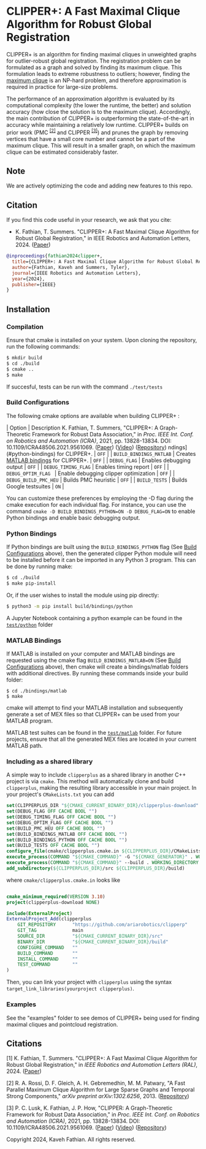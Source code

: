 # CLIPPER+: A Fast Maximal Clique Algorithm for Robust Global Registration 

CLIPPER+ is an algorithm for finding maximal cliques in unweighted graphs for outlier-robust global registration. The registration problem can be 
formulated as a graph and solved by finding its maximum clique. This formulation leads to extreme robustness to outliers; however, finding the 
[maximum clique](https://en.wikipedia.org/wiki/Clique_problem) is an NP-hard problem, and therefore approximation is required in practice for large-size problems.

The performance of an approximation algorithm is evaluated by its computational complexity (the lower the runtime, the
better) and solution accuracy (how close the solution is to the maximum clique). Accordingly, the main contribution of 
CLIPPER+ is outperforming the state-of-the-art in accuracy while maintaining a relatively low runtime. CLIPPER+ builds
on prior work (PMC <sup>[[2]](#2)</sup> and CLIPPER <sup>[[3]](#3)</sup>) and prunes the graph by removing vertices that have a small core number and cannot be a part of the maximum clique. This will result in a smaller graph, on which the maximum clique can be estimated considerably faster.

Note
---------
We are actively optimizing the code and adding new features to this repo.
 

Citation
---------
If you find this code useful in your research, we ask that you cite:

- K. Fathian, T. Summers. "CLIPPER+: A Fast Maximal Clique Algorithm for Robust Global Registration," in IEEE Robotics and Automation Letters, 2024. ([Paper](https://arxiv.org/pdf/2402.15464.pdf))

```bibtex
@inproceedings{fathian2024clipper+,
  title={CLIPPER+: A Fast Maximal Clique Algorithm for Robust Global Registration},
  author={Fathian, Kaveh and Summers, Tyler},
  journal={IEEE Robotics and Automation Letters},
  year={2024},
  publisher={IEEE}
}
```

Installation
---------
### Compilation

Ensure that cmake is installed on your system.
Upon cloning the repository, run the following commands:

```bash
$ mkdir build
$ cd ./build
$ cmake ..
$ make
```

If succesful, tests can be run with the command `./test/tests`

### Build Configurations

The following cmake options are available when building CLIPPER+ :

| Option                  | Description                                      K. Fathian, T. Summers, "CLIPPER+: A Graph-Theoretic Framework for Robust Data Association," in *Proc. IEEE Int. Conf. on Robotics and Automation (ICRA)*, 2021, pp. 13828-13834. DOI: 10.1109/ICRA48506.2021.9561069. ([Paper](https://arxiv.org/pdf/2011.10202.pdf)) ([Video](https://youtu.be/QYLHueMhShY)) ([Repository](https://github.com/mit-acl/clipper))
ndings](#python-bindings) for CLIPPER+. | `OFF` |
| `BUILD_BINDINGS_MATLAB` | Creates [MATLAB bindings](#matlab-bindings) for CLIPPER+. | `OFF` |
| `DEBUG_FLAG`     | Enables debugging output | `OFF` | 
| `DEBUG_TIMING_FLAG` | Enables timing report | `OFF` |
| `DEBUG_OPTIM_FLAG ` | Enable debugging clipper optimization | `OFF` |
| `DEBUG_BUILD_PMC_HEU` | Builds PMC heuristic | `OFF` |
| `BUILD_TESTS` | Builds Google testsuites | `ON` |

You can customize these preferences by employing the -D flag during the cmake execution for each individual flag. For instance, you can use the command `cmake -D BUILD_BINDINGS_PYTHON=ON -D DEBUG_FLAG=ON` to enable Python bindings and enable basic debugging output.

### Python Bindings

If Python bindings are built using the `BUILD_BINDINGS_PYTHON` flag (See [Build Configurations](#build-configurations) above), then the generated clipper Python module will need to be installed before it can be imported in any Python 3 program. This can be done by running make:

```bash
$ cd ./build
$ make pip-install
```

Or, if the user wishes to install the module using pip directly:
```bash
$ python3 -m pip install build/bindings/python
```
A Jupyter Notebook containing a python example can be found in the [`test/python`](test/python) folder
### MATLAB Bindings

If MATLAB is installed on your computer and MATLAB bindings are requested using the cmake flag `BUILD_BINDINGS_MATLAB=ON` (See [Build Configurations](#build-configurations) above), then cmake will create a bindings/matlab folders with additional directives. By running these commands inside your build folder:
```bashs
$ cd ./bindings/matlab
$ make
```
cmake will attempt to find your MATLAB installation and subsequently generate a set of MEX files so that CLIPPER+ can be used from your MATLAB program.

MATLAB test suites can be found in the [`test/matlab`](test/matlab) folder. For future projects, ensure that all the generated MEX files are located in your current MATLAB path.

### Including as a shared library

A simple way to include `clipperplus` as a shared library in another C++ project is via `cmake`. This method will automatically clone and build `clipperplus`, making the resulting library accessible in your main project. In your project's `CMakeLists.txt` you can add

```cmake
set(CLIPPERPLUS_DIR "${CMAKE_CURRENT_BINARY_DIR}/clipperplus-download" CACHE INTERNAL "CLIPPERPLUS build dir" FORCE)
set(DEBUG_FLAG OFF CACHE BOOL "")
set(DEBUG_TIMING_FLAG OFF CACHE BOOL "")
set(DEBUG_OPTIM_FLAG OFF CACHE BOOL "")
set(BUILD_PMC_HEU OFF CACHE BOOL "")
set(BUILD_BINDINGS_MATLAB OFF CACHE BOOL "")
set(BUILD_BINDINGS_PYTHON OFF CACHE BOOL "")
set(BUILD_TESTS OFF CACHE BOOL "")
configure_file(cmake/clipperplus.cmake.in ${CLIPPERPLUS_DIR}/CMakeLists.txt IMMEDIATE @ONLY)
execute_process(COMMAND "${CMAKE_COMMAND}" -G "${CMAKE_GENERATOR}" . WORKING_DIRECTORY ${CLIPPERPLUS_DIR})
execute_process(COMMAND "${CMAKE_COMMAND}" --build . WORKING_DIRECTORY ${CLIPPERPLUS_DIR})
add_subdirectory(${CLIPPERPLUS_DIR}/src ${CLIPPERPLUS_DIR}/build)
```

where `cmake/clipperplus.cmake.in` looks like

```cmake

cmake_minimum_required(VERSION 3.10)
project(clipperplus-download NONE)

include(ExternalProject)
ExternalProject_Add(clipperplus
    GIT_REPOSITORY      "https://github.com/ariarobotics/clipperp"
    GIT_TAG             main
    SOURCE_DIR          "${CMAKE_CURRENT_BINARY_DIR}/src"
    BINARY_DIR          "${CMAKE_CURRENT_BINARY_DIR}/build"
    CONFIGURE_COMMAND   ""
    BUILD_COMMAND       ""
    INSTALL_COMMAND     ""
    TEST_COMMAND        ""
)
```

Then, you can link your project with `clipperplus` using the syntax `target_link_libraries(yourproject clipperplus)`.


### Examples

See the "examples" folder to see demos of CLIPPER+ being used for finding maximal cliques and pointcloud registration.


## Citations

<a id="1">[1]</a> K. Fathian, T. Summers. "CLIPPER+: A Fast Maximal Clique Algorithm for Robust Global Registration," in *IEEE Robotics and Automation Letters (RAL)*, 2024. ([Paper](https://arxiv.org/pdf/2402.15464.pdf))

<a id="1">[2]</a> R. A. Rossi, D. F. Gleich, A. H. Gebremedhin, M. M. Patwary, "A Fast Parallel Maximum Clique Algorithm for Large Sparse Graphs and Temporal Strong Components," *arXiv preprint arXiv:1302.6256*, 2013. ([Repository](https://github.com/ryanrossi/pmc))

<a id="1">[3]</a> P. C. Lusk, K. Fathian, J. P. How, "CLIPPER: A Graph-Theoretic Framework for Robust Data Association," in *Proc. IEEE Int. Conf. on Robotics and Automation (ICRA)*, 2021, pp. 13828-13834. DOI: 10.1109/ICRA48506.2021.9561069. ([Paper](https://arxiv.org/pdf/2011.10202.pdf)) ([Video](https://youtu.be/QYLHueMhShY)) ([Repository](https://github.com/mit-acl/clipper))

Copyright 2024, Kaveh Fathian. All rights reserved.
		
